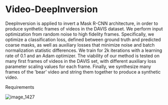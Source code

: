 # Video-DeepInversion
DeepInversion is applied to invert a Mask R-CNN architecture, in order to produce synthetic frames of videos in the DAVIS dataset. We perform input optimization from random noise to high fidelity frames. Specifically, we optimize a classification loss, defined between ground truth and predicted coarse masks, as well as auxiliary losses that minimize noise and batch normalization statistic differences. We train for 2k iterations with a learning rate of 0.1 and an Adam optimizer. The viability of our method is tested on many first frames of videos in the DAVIS set, with different auxiliary loss parameter scaling values for each frame. Finally, we synthesize many frames of the ’bear’ video and string them together to produce a synthetic video. 

Requirements

![image_1427](https://user-images.githubusercontent.com/40223805/150068945-1c70f960-f4bb-4118-bfc8-f057d24d707c.png)
